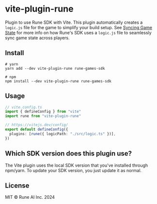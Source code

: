 # vite-plugin-rune

Plugin to use Rune SDK with Vite. This plugin automatically creates a `logic.js` file for the game to simplify your build setup. See [Syncing Game State](https://developers.rune.ai/docs/how-it-works/syncing-game-state) for more info on how Rune's SDK uses a `logic.js` file to seamlessly sync game state across players.

## Install

```shell
# yarn
yarn add --dev vite-plugin-rune rune-games-sdk

# npm
npm install --dev vite-plugin-rune rune-games-sdk
```

## Usage

```ts
// vite.config.ts
import { defineConfig } from "vite"
import rune from "vite-plugin-rune"

// https://vitejs.dev/config/
export default defineConfig({
  plugins: [rune({ logicPath: "./src/logic.ts" })],
})
```

## Which SDK version does this plugin use?

The Vite plugin uses the local SDK version that you've installed through npm/yarn. To update your SDK version, you just update it as normal.

## License

MIT © Rune AI Inc. 2024
